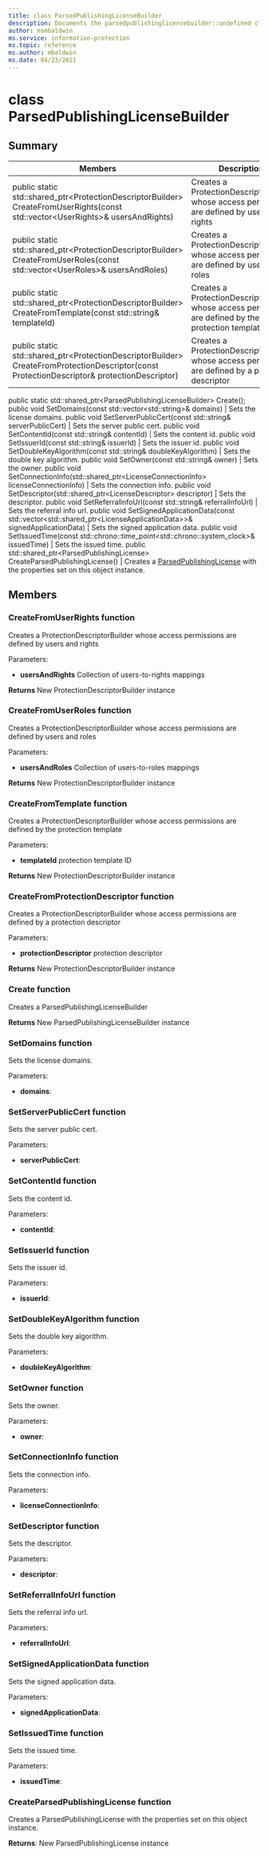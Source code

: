 ```yaml
---
title: class ParsedPublishingLicenseBuilder 
description: Documents the parsedpublishinglicensebuilder::undefined class of the Microsoft Information Protection (MIP) SDK.
author: msmbaldwin
ms.service: information-protection
ms.topic: reference
ms.author: mbaldwin
ms.date: 04/23/2021
---
```


# class ParsedPublishingLicenseBuilder 
  
## Summary

Members                        | Descriptions                                
--------------------------------|---------------------------------------------
public static std::shared_ptr\<ProtectionDescriptorBuilder\> CreateFromUserRights(const std::vector\<UserRights\>& usersAndRights) | Creates a ProtectionDescriptorBuilder whose access permissions are defined by users and rights
public static std::shared_ptr\<ProtectionDescriptorBuilder\> CreateFromUserRoles(const std::vector\<UserRoles\>& usersAndRoles) | Creates a ProtectionDescriptorBuilder whose access permissions are defined by users and roles
public static std::shared_ptr\<ProtectionDescriptorBuilder\> CreateFromTemplate(const std::string& templateId) | Creates a ProtectionDescriptorBuilder whose access permissions are defined by the protection template
public static std::shared_ptr\<ProtectionDescriptorBuilder\> CreateFromProtectionDescriptor(const ProtectionDescriptor& protectionDescriptor) | Creates a ProtectionDescriptorBuilder whose access permissions are defined by a protection descriptor
public static std::shared_ptr\<ParsedPublishingLicenseBuilder\> Create();
public void SetDomains(const std::vector\<std::string\>& domains)  |  Sets the license domains.
public void SetServerPublicCert(const std::string& serverPublicCert)  |  Sets the server public cert.
public void SetContentId(const std::string& contentId)  |  Sets the content id.
public void SetIssuerId(const std::string& issuerId)  |  Sets the issuer id.
public void SetDoubleKeyAlgorithm(const std::string& doubleKeyAlgorithm)  |  Sets the double key algorithm.
public void SetOwner(const std::string& owner)  |  Sets the owner.
public void SetConnectionInfo(std::shared_ptr\<LicenseConnectionInfo\> licenseConnectionInfo)  |  Sets the connection info.
public void SetDescriptor(std::shared_ptr\<LicenseDescriptor\> descriptor)  |  Sets the descriptor.
public void SetReferralInfoUrl(const std::string& referralInfoUrl)  |  Sets the referral info url.
public void SetSignedApplicationData(const std::vector\<std::shared_ptr\<LicenseApplicationData\>\>& signedApplicationData)  |  Sets the signed application data.
public void SetIssuedTime(const std::chrono::time_point\<std::chrono::system_clock\>& issuedTime)  |  Sets the issued time.
public std::shared_ptr\<ParsedPublishingLicense\> CreateParsedPublishingLicense()  |  Creates a [ParsedPublishingLicense](class_mip_parsedpublishinglicense.md) with the properties set on this object instance.

## Members

### CreateFromUserRights function

Creates a ProtectionDescriptorBuilder whose access permissions are defined by users and rights

Parameters:

* **usersAndRights** Collection of users-to-rights mappings

**Returns** New ProtectionDescriptorBuilder instance


### CreateFromUserRoles function

Creates a ProtectionDescriptorBuilder whose access permissions are defined by users and roles

Parameters:

* **usersAndRoles** Collection of users-to-roles mappings

**Returns** New ProtectionDescriptorBuilder instance


### CreateFromTemplate function

Creates a ProtectionDescriptorBuilder whose access permissions are defined by the protection template

Parameters:

* **templateId** protection template ID

**Returns** New ProtectionDescriptorBuilder instance


### CreateFromProtectionDescriptor function

Creates a ProtectionDescriptorBuilder whose access permissions are defined by a protection descriptor

Parameters:

* **protectionDescriptor** protection descriptor

**Returns** New ProtectionDescriptorBuilder instance

### Create function

Creates a ParsedPublishingLicenseBuilder

**Returns** New ParsedPublishingLicenseBuilder instance

### SetDomains function
Sets the license domains.

Parameters:  
* **domains**:


  
### SetServerPublicCert function
Sets the server public cert.

Parameters:  
* **serverPublicCert**:


  
### SetContentId function
Sets the content id.

Parameters:  
* **contentId**:


  
### SetIssuerId function
Sets the issuer id.

Parameters:  
* **issuerId**:


  
### SetDoubleKeyAlgorithm function
Sets the double key algorithm.

Parameters:  
* **doubleKeyAlgorithm**:


  
### SetOwner function
Sets the owner.

Parameters:  
* **owner**:


  
### SetConnectionInfo function
Sets the connection info.

Parameters:  
* **licenseConnectionInfo**:


  
### SetDescriptor function
Sets the descriptor.

Parameters:  
* **descriptor**:


  
### SetReferralInfoUrl function
Sets the referral info url.

Parameters:  
* **referralInfoUrl**:


  
### SetSignedApplicationData function
Sets the signed application data.

Parameters:  
* **signedApplicationData**:


  
### SetIssuedTime function
Sets the issued time.

Parameters:  
* **issuedTime**:


  
### CreateParsedPublishingLicense function
Creates a ParsedPublishingLicense with the properties set on this object instance.

  
**Returns**: New ParsedPublishingLicense instance